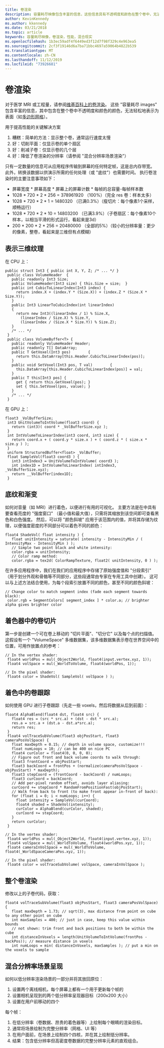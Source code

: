 ```yaml
---
title: 卷渲染
description: 容量耗尽映像包含丰富的信息，这些信息具有不透明度和颜色在整个卷中，无法轻松地表示为表面。 了解如何在 Windows Mixed Reality 内有效呈现容量耗尽映像。
author: KevinKennedy
ms.author: kkennedy
ms.date: 03/21/2018
ms.topic: article
keywords: 容量耗尽映像，卷渲染，性能，混合现实
ms.openlocfilehash: 1b3ec59adf4f6449ed3f12d7f98f329c4e963ea5
ms.sourcegitcommit: 2cf3f19146d6a7ba71bbc4697a59064b4822b539
ms.translationtype: MT
ms.contentlocale: zh-CN
ms.lasthandoff: 11/12/2019
ms.locfileid: "73926681"
---
```

# <a name="volume-rendering"></a>卷渲染

对于医学 MRI 或工程量，请参阅[维基百科上的卷渲染](https://en.wikipedia.org/wiki/Volume_rendering)。 这些 "容量耗尽 images" 包含丰富的信息，其中包含在整个卷中不透明度和颜色的颜色，无法轻松地表示为表面（如[多边形网格](https://en.wikipedia.org/wiki/Polygon_mesh)）。

用于提高性能的关键解决方案
1. 糟糕：简单的方法：显示整个卷，通常运行速度太慢
2. 好：切削平面：仅显示卷的单个扇区
3. 好：削减子卷：仅显示卷的几个层
4. 好：降低了卷渲染的分辨率（请参阅 "混合分辨率场景渲染"）

只有一定数量的信息可从应用程序传输到屏幕的任何特定帧，这是总内存带宽。 此外，转换该数据以供演示所需的任何处理（或 "底纹"）也需要时间。 执行卷渲染时的主要注意事项如下：
* 屏幕宽度 * 屏幕高度 * 屏幕上的屏幕计数 * 每帧的总容量-每帧样本数
* 1028 * 720 * 2 * 256 = 378961920 （100%）（完全 res 卷：样本太多）
* 1028 * 720 * 2 * 1 = 1480320 （已满0.3%）（瘦切片：每个像素1个采样，顺畅运行）
* 1028 * 720 * 2 * 10 = 14803200 （已满3.9%）（子卷扇区：每个像素10个样本，以相当平滑的形式运行，看起来是3d）
* 200 * 200 * 2 * 256 = 20480000 （全部的5%）（较小的分辨率量：更少的像素，整卷，看起来是三维但有点模糊）

## <a name="representing-3d-textures"></a>表示三维纹理

在 CPU 上：

```
public struct Int3 { public int X, Y, Z; /* ... */ }
 public class VolumeHeader  {
   public readonly Int3 Size;
   public VolumeHeader(Int3 size) { this.Size = size;  }
   public int CubicToLinearIndex(Int3 index) {
     return index.X + (index.Y * (Size.X)) + (index.Z * (Size.X * Size.Y));
   }
   public Int3 LinearToCubicIndex(int linearIndex)
   {
     return new Int3((linearIndex / 1) % Size.X,
       (linearIndex / Size.X) % Size.Y,
       (linearIndex / (Size.X * Size.Y)) % Size.Z);
   }
   /* ... */
 }
 public class VolumeBuffer<T> {
   public readonly VolumeHeader Header;
   public readonly T[] DataArray;
   public T GetVoxel(Int3 pos)        {
     return this.DataArray[this.Header.CubicToLinearIndex(pos)];
   }
   public void SetVoxel(Int3 pos, T val)        {
     this.DataArray[this.Header.CubicToLinearIndex(pos)] = val;
   }
   public T this[Int3 pos] {
     get { return this.GetVoxel(pos); }
     set { this.SetVoxel(pos, value); }
   }
   /* ... */
 }
```

在 GPU 上：

```
float3 _VolBufferSize;
 int3 UnitVolumeToIntVolume(float3 coord) {
   return (int3)( coord * _VolBufferSize.xyz );
 }
 int IntVolumeToLinearIndex(int3 coord, int3 size) {
   return coord.x + ( coord.y * size.x ) + ( coord.z * ( size.x * size.y ) );
 }
 uniform StructuredBuffer<float> _VolBuffer;
 float SampleVol(float3 coord3 ) {
   int3 intIndex3 = UnitVolumeToIntVolume( coord3 );
   int index1D = IntVolumeToLinearIndex( intIndex3, _VolBufferSize.xyz);
   return __VolBuffer[index1D];
 }
```

## <a name="shading-and-gradients"></a>底纹和渐变

如何对音量（如 MRI）进行着色，以便进行有用的可视化。 主要方法是在中具有要查看亮度的 "强度窗口" （最小值和最大值），只需将其缩放到该空间即可查看黑色和白色强度。 然后，可以将 "颜色斜坡" 应用于该范围内的值，并将其存储为纹理，以便强度密度的不同部分可以着色不同的颜色：

```
float4 ShadeVol( float intensity ) {
   float unitIntensity = saturate( intensity - IntensityMin / ( IntensityMax - IntensityMin ) );
   // Simple two point black and white intensity:
   color.rgba = unitIntensity;
   // Color ramp method:
   color.rgba = tex2d( ColorRampTexture, float2( unitIntensity, 0 ) );
```

在许多应用程序中，我们在我们的应用程序中存储了原始强度值和 "分段索引" （用于划分外观和骨骼等不同部分，这些段通常由专家在专用工具中创建）。 这可以与上述方法结合使用，为每个段索引放置不同的颜色，甚至不同的颜色斜坡：

```
// Change color to match segment index (fade each segment towards black):
 color.rgb = SegmentColors[ segment_index ] * color.a; // brighter alpha gives brighter color
```

## <a name="volume-slicing-in-a-shader"></a>着色器中的卷切片

第一步是创建一个可在卷上移动的 "切片平面"、"切分它" 以及每个点的扫描值。 这假设有一个 "VolumeSpace" 多维数据集，该多维数据集表示卷在世界空间中的位置，可用作放置点的参考：

```
// In the vertex shader:
 float4 worldPos = mul(_Object2World, float4(input.vertex.xyz, 1));
 float4 volSpace = mul(_WorldToVolume, float4(worldPos, 1));
```

```
// In the pixel shader:
 float4 color = ShadeVol( SampleVol( volSpace ) );
```

## <a name="volume-tracing-in-shaders"></a>着色中的卷跟踪

如何使用 GPU 进行子卷跟踪（先走一些 voxels，然后将数据从后到前面）：

```
float4 AlphaBlend(float4 dst, float4 src) {
   float4 res = (src * src.a) + (dst - dst * src.a);
   res.a = src.a + (dst.a - dst.a*src.a);
   return res;
 }
 float4 volTraceSubVolume(float3 objPosStart, float3 cameraPosVolSpace) {
   float maxDepth = 0.15; // depth in volume space, customize!!!
   float numLoops = 10; // can be 400 on nice PC
   float4 curColor = float4(0, 0, 0, 0);
   // Figure out front and back volume coords to walk through:
   float3 frontCoord = objPosStart;
   float3 backCoord = frontPos + (normalize(cameraPosVolSpace - objPosStart) * maxDepth);
   float3 stepCoord = (frontCoord - backCoord) / numLoops;
   float3 curCoord = backCoord;
   // Add per-pixel random offset, avoids layer aliasing:
   curCoord += stepCoord * RandomFromPositionFast(objPosStart);
   // Walk from back to front (to make front appear in-front of back):
   for (float i = 0; i < numLoops; i++) {
     float intensity = SampleVol(curCoord);
     float4 shaded = ShadeVol(intensity);
     curColor = AlphaBlend(curColor, shaded);
     curCoord += stepCoord;
   }
   return curColor;
 }
```

```
// In the vertex shader:
 float4 worldPos = mul(_Object2World, float4(input.vertex.xyz, 1));
 float4 volSpace = mul(_WorldToVolume, float4(worldPos.xyz, 1));
 float4 cameraInVolSpace = mul(_WorldToVolume, float4(_WorldSpaceCameraPos.xyz, 1));
```

```
// In the pixel shader:
 float4 color = volTraceSubVolume( volSpace, cameraInVolSpace );
```

## <a name="whole-volume-rendering"></a>整个卷渲染

修改以上的子卷代码，获取：

```
float4 volTraceSubVolume(float3 objPosStart, float3 cameraPosVolSpace) {
   float maxDepth = 1.73; // sqrt(3), max distance from point on cube to any other point on cube
   int maxSamples = 400; // just in case, keep this value within bounds
   // not shown: trim front and back positions to both be within the cube
   int distanceInVoxels = length(UnitVolumeToIntVolume(frontPos - backPos)); // measure distance in voxels
   int numLoops = min( distanceInVoxels, maxSamples ); // put a min on the voxels to sample
```

## <a name="mixed-resolution-scene-rendering"></a>混合分辨率场景呈现

如何以低分辨率渲染场景的一部分并将其放回原位：
1. 设置两个离线相机，每个屏幕上都有一个用于更新每个帧的
2. 设置相机呈现到的两个低分辨率呈现器目标（200x200 大小）
3. 设置在用户前移动的四个

每个帧：
1. 在低分辨率（卷数据、昂贵的着色器等）上绘制每个眼睛的渲染目标。
2. 通常将场景绘制为完整分辨率（网格、UI 等）
3. 在用户面前，在场景上绘制四个四核，并在其上绘制低分辨率。
4. 结果：包含低分辨率但高密度卷数据的完整分辨率元素的直观组合。
